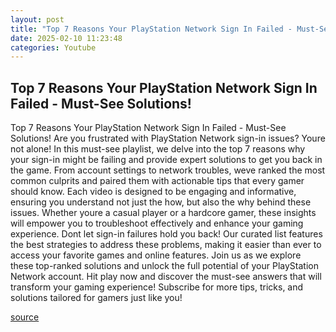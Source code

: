 ```yaml
---
layout: post
title: "Top 7 Reasons Your PlayStation Network Sign In Failed - Must-See Solutions!"
date: 2025-02-10 11:23:48
categories: Youtube
---
```


## Top 7 Reasons Your PlayStation Network Sign In Failed - Must-See Solutions!

Top 7 Reasons Your PlayStation Network Sign In Failed - Must-See Solutions!
Are you frustrated with PlayStation Network sign-in issues? Youre not alone! In this must-see playlist, we delve into the top 7 reasons why your sign-in might be failing and provide expert solutions to get you back in the game. From account settings to network troubles, weve ranked the most common culprits and paired them with actionable tips that every gamer should know.
Each video is designed to be engaging and informative, ensuring you understand not just the how, but also the why behind these issues. Whether youre a casual player or a hardcore gamer, these insights will empower you to troubleshoot effectively and enhance your gaming experience.
Dont let sign-in failures hold you back! Our curated list features the best strategies to address these problems, making it easier than ever to access your favorite games and online features. Join us as we explore these top-ranked solutions and unlock the full potential of your PlayStation Network account.
Hit play now and discover the must-see answers that will transform your gaming experience! Subscribe for more tips, tricks, and solutions tailored for gamers just like you!

[source](https://www.youtube.com/playlist?list=PL2DJ-9KEGgG1k7ITiVDp4ker7VTCq-dBy)